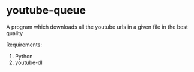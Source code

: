 # youtube-queue
A program which downloads all the youtube urls in a given file in the best quality

Requirements:

  1. Python
  2. youtube-dl

